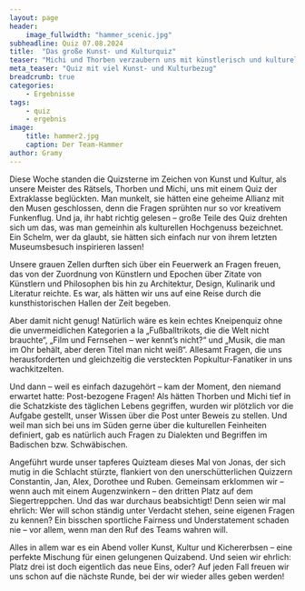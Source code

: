 ```yaml
---
layout: page
header:
    image_fullwidth: "hammer_scenic.jpg"
subheadline: Quiz 07.08.2024
title:  "Das große Kunst- und Kulturquiz"
teaser: "Michi und Thorben verzaubern uns mit künstlerisch und kulturell wertvollem Quiz"
meta_teaser: "Quiz mit viel Kunst- und Kulturbezug"
breadcrumb: true
categories:
    - Ergebnisse
tags:
    - quiz
    - ergebnis
image:
    title: hammer2.jpg
    caption: Der Team-Hammer
author: Gramy
---
```


Diese Woche standen die Quizsterne im Zeichen von Kunst und Kultur, als unsere Meister des Rätsels, Thorben und Michi, uns mit einem Quiz der Extraklasse beglückten. 
Man munkelt, sie hätten eine geheime Allianz mit den Musen geschlossen, denn die Fragen sprühten nur so vor kreativem Funkenflug. 
Und ja, ihr habt richtig gelesen – große Teile des Quiz drehten sich um das, was man gemeinhin als kulturellen Hochgenuss bezeichnet. 
Ein Schelm, wer da glaubt, sie hätten sich einfach nur von ihrem letzten Museumsbesuch inspirieren lassen!

Unsere grauen Zellen durften sich über ein Feuerwerk an Fragen freuen, das von der Zuordnung von Künstlern und Epochen über Zitate von Künstlern und Philosophen bis hin zu Architektur, Design, Kulinarik und Literatur reichte. 
Es war, als hätten wir uns auf eine Reise durch die kunsthistorischen Hallen der Zeit begeben.

Aber damit nicht genug! 
Natürlich wäre es kein echtes Kneipenquiz ohne die unvermeidlichen Kategorien a la „Fußballtrikots, die die Welt nicht brauchte“, „Film und Fernsehen – wer kennt’s nicht?“ und „Musik, die man im Ohr behält, aber deren Titel man nicht weiß“. 
Allesamt Fragen, die uns herausforderten und gleichzeitig die versteckten Popkultur-Fanatiker in uns wachkitzelten.

Und dann – weil es einfach dazugehört – kam der Moment, den niemand erwartet hatte: Post-bezogene Fragen! 
Als hätten Thorben und Michi tief in die Schatzkiste des täglichen Lebens gegriffen, wurden wir plötzlich vor die Aufgabe gestellt, unser Wissen über die Post unter Beweis zu stellen. 
Und weil man sich bei uns im Süden gerne über die kulturellen Feinheiten definiert, gab es natürlich auch Fragen zu Dialekten und Begriffen im Badischen bzw. Schwäbischen. 

Angeführt wurde unser tapferes Quizteam dieses Mal von Jonas, der sich mutig in die Schlacht stürzte, flankiert von den unerschütterlichen Quizzern Constantin, Jan, Alex, Dorothee und Ruben. 
Gemeinsam erklommen wir – wenn auch mit einem Augenzwinkern – den dritten Platz auf dem Siegertreppchen. 
Und das war durchaus beabsichtigt! 
Denn seien wir mal ehrlich: Wer will schon ständig unter Verdacht stehen, seine eigenen Fragen zu kennen? 
Ein bisschen sportliche Fairness und Understatement schaden nie – vor allem, wenn man den Ruf des Teams wahren will.

Alles in allem war es ein Abend voller Kunst, Kultur und Kichererbsen – eine perfekte Mischung für einen gelungenen Quizabend. 
Und seien wir ehrlich: Platz drei ist doch eigentlich das neue Eins, oder? 
Auf jeden Fall freuen wir uns schon auf die nächste Runde, bei der wir wieder alles geben werden!
